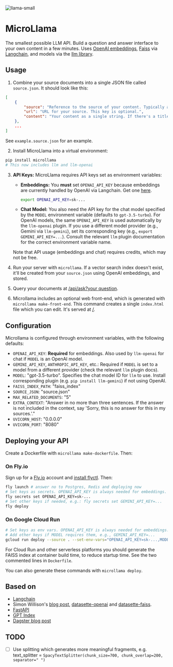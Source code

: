 ![llama-small](https://user-images.githubusercontent.com/15543/221690917-1ca1dcb7-4a88-4ef8-842c-98268e3f4e63.jpg)

# MicroLlama

The smallest possible LLM API. Build a question and answer interface to your own
content in a few minutes. Uses
[OpenAI embeddings](https://platform.openai.com/docs/guides/embeddings/what-are-embeddings),
[Faiss](https://faiss.ai) via
[Langchain](https://langchain.readthedocs.io/en/latest/), and models via the
[llm library](https://llm.datasette.io/).

## Usage

1. Combine your source documents into a single JSON file called `source.json`.
   It should look like this:

```json
[
    {
        "source": "Reference to the source of your content. Typically a title.",
        "url": "URL for your source. This key is optional.",
        "content": "Your content as a single string. If there's a title or summary, put these first, separated by new lines."
    }, 
    ...
]
```

See `example.source.json` for an example.

2. Install MicroLlama into a virtual environment:

```bash
pip install microllama
# This now includes llm and llm-openai
```

3. **API Keys:** MicroLlama requires API keys set as environment variables:
   - **Embeddings:** You **must** set `OPENAI_API_KEY` because embeddings are currently handled by OpenAI via Langchain. Get one [here](https://platform.openai.com/account/api-keys).
     ```bash
     export OPENAI_API_KEY=sk-...
     ```
   - **Chat Model:** You also need the API key for the chat model specified by the `MODEL` environment variable (defaults to `gpt-3.5-turbo`). For OpenAI models, the same `OPENAI_API_KEY` is used automatically by the `llm-openai` plugin. If you use a different model provider (e.g., Gemini via `llm-gemini`), set its corresponding key (e.g., `export GEMINI_API_KEY=...`). Consult the relevant `llm` plugin documentation for the correct environment variable name.

   Note that API usage (embeddings and chat) requires credits, which may not be free.

4. Run your server with `microllama`. If a vector search index doesn't exist,
   it'll be created from your `source.json` using OpenAI embeddings, and stored.

5. Query your documents at
   [/api/ask?your question](http://127.0.0.1:8000/api/ask?your%20question).

6. Microllama includes an optional web front-end, which is generated with
   `microllama make-front-end`. This command creates a single `index.html` file
   which you can edit. It's served at [/](http://127.0.0.1:8000/).

## Configuration

Microllama is configured through environment variables, with the following
defaults:

- `OPENAI_API_KEY`: **Required** for embeddings. Also used by `llm-openai` for chat if `MODEL` is an OpenAI model.
- `GEMINI_API_KEY`, `ANTHROPIC_API_KEY`, etc.: Required if `MODEL` is set to a model from a different provider (check the relevant `llm` plugin docs).
- `MODEL`: "gpt-3.5-turbo". Specifies the chat model ID for `llm` to use. Install corresponding plugin (e.g. `pip install llm-gemini`) if not using OpenAI.
- `FAISS_INDEX_PATH`: "faiss_index"
- `SOURCE_JSON`: "source.json"
- `MAX_RELATED_DOCUMENTS`: "5"
- `EXTRA_CONTEXT`: "Answer in no more than three sentences. If the answer is not
  included in the context, say 'Sorry, this is no answer for this in my
  sources.'."
- `UVICORN_HOST`: "0.0.0.0"
- `UVICORN_PORT`: "8080"

## Deploying your API

Create a Dockerfile with `microllama make-dockerfile`. Then:

### On Fly.io

Sign up for a [Fly.io](https://fly.io) account and
[install flyctl](https://fly.io/docs/hands-on/install-flyctl/). Then:

```bash
fly launch # answer no to Postgres, Redis and deploying now 
# Set keys as secrets. OPENAI_API_KEY is always needed for embeddings.
fly secrets set OPENAI_API_KEY=sk-... 
# Set other keys if needed, e.g.: fly secrets set GEMINI_API_KEY=...
fly deploy
```

### On Google Cloud Run

```bash
# Set keys as env vars. OPENAI_API_KEY is always needed for embeddings.
# Add other keys if MODEL requires them, e.g., GEMINI_API_KEY=...
gcloud run deploy --source . --set-env-vars="OPENAI_API_KEY=sk-...,MODEL=gpt-3.5-turbo" 
```

For Cloud Run and other serverless platforms you should generate the FAISS index
at container build time, to reduce startup time. See the two commented lines in
`Dockerfile`.

You can also generate these commands with `microllama deploy`.

## Based on

- [Langchain](https://langchain.readthedocs.io/en/latest/)
- Simon Willison's
  [blog post](https://simonwillison.net/2023/Jan/13/semantic-search-answers/),
  [datasette-openai](https://datasette.io/plugins/datasette-openai) and
  [datasette-faiss](https://datasette.io/plugins/datasette-faiss).
- [FastAPI](https://fastapi.tiangolo.com)
- [GPT Index](https://gpt-index.readthedocs.io/en/latest/)
- [Dagster blog post](https://dagster.io/blog/chatgpt-langchain)

## TODO

- [ ] Use splitting which generates more meaningful fragments, e.g.
      text_splitter =
      `SpacyTextSplitter(chunk_size=700, chunk_overlap=200, separator=" ")`
